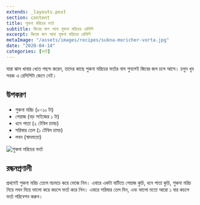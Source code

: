 ```yaml
---
extends: _layouts.post
section: content
title: শুকনা মরিচের ভর্তা
subtitle: জিহ্বে জল আনা শুকনা মরিচের রেসিপি
excerpt: জিহ্বে জল আনা শুকনা মরিচের রেসিপি
metaImage: "/assets/images/recipes/sukna-moricher-vorta.jpg"
date: "2020-04-14"
categories: [ভর্তা]
---
```


যারা ঝাল খাবার খেতে পছন্দ করেন, তাদের কাছে শুকনা মরিচের ভর্তার নাম শুনলেই জিহ্বে জল চলে আসে। চলুন
খুব সহজ এ রেসিপিটা জেনে নেই।

## উপকরণ

- শুকনা মরিচ (৮-১০ টা)
- পেয়াজ (বড় সাইজের ১ টা)
- ধনে পাতা (২ টেবিল চামচ)
- সরিষার তেল (১ টেবিল চামচ)
- লবন (স্বাদমতো)

![শুকনা মরিচের ভর্তা](/assets/images/recipes/sukna-moricher-vorta.jpg)

## রন্ধনপ্রণালী

প্রথমেই শুকনা মরিচ তেলে মচমচে করে ভেজে নিন। এবারে একটা বাটিতে পেয়াজ কুচি, ধনে পাতা কুচি, শুকনা মরিচ
নিয়ে লবন দিয়ে ভালো করে কচলে ভর্তা করে নিন। এবারে সরিষার তেল দিন, এবং ভালো মতো আরো ১ বার কচলে
ভর্তা পরিবেশন করুন।
